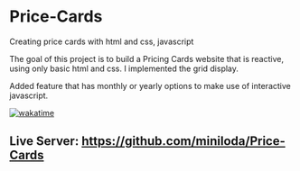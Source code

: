 # Price-Cards
Creating price cards with html and css, javascript

The goal of this project is to build a Pricing Cards website that is reactive, using only basic html and css. I implemented the grid display.

Added feature that has monthly or yearly options to make use of interactive javascript.

[![wakatime](https://wakatime.com/badge/github/miniloda/Price-Cards.svg)](https://wakatime.com/badge/github/miniloda/Price-Cards)

## Live Server: https://github.com/miniloda/Price-Cards
